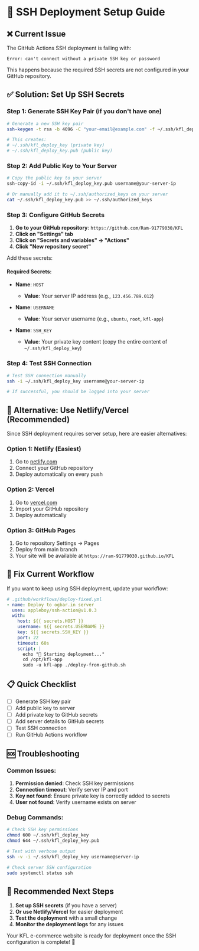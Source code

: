 # 🔐 SSH Deployment Setup Guide

## ❌ Current Issue
The GitHub Actions SSH deployment is failing with:
```
Error: can't connect without a private SSH key or password
```

This happens because the required SSH secrets are not configured in your GitHub repository.

## ✅ Solution: Set Up SSH Secrets

### Step 1: Generate SSH Key Pair (if you don't have one)

```bash
# Generate a new SSH key pair
ssh-keygen -t rsa -b 4096 -C "your-email@example.com" -f ~/.ssh/kfl_deploy_key

# This creates:
# ~/.ssh/kfl_deploy_key (private key)
# ~/.ssh/kfl_deploy_key.pub (public key)
```

### Step 2: Add Public Key to Your Server

```bash
# Copy the public key to your server
ssh-copy-id -i ~/.ssh/kfl_deploy_key.pub username@your-server-ip

# Or manually add it to ~/.ssh/authorized_keys on your server
cat ~/.ssh/kfl_deploy_key.pub >> ~/.ssh/authorized_keys
```

### Step 3: Configure GitHub Secrets

1. **Go to your GitHub repository**: `https://github.com/Ram-91779030/KFL`
2. **Click on "Settings" tab**
3. **Click on "Secrets and variables" → "Actions"**
4. **Click "New repository secret"**

Add these secrets:

#### Required Secrets:
- **Name**: `HOST`
  - **Value**: Your server IP address (e.g., `123.456.789.012`)

- **Name**: `USERNAME`
  - **Value**: Your server username (e.g., `ubuntu`, `root`, `kfl-app`)

- **Name**: `SSH_KEY`
  - **Value**: Your private key content (copy the entire content of `~/.ssh/kfl_deploy_key`)

### Step 4: Test SSH Connection

```bash
# Test SSH connection manually
ssh -i ~/.ssh/kfl_deploy_key username@your-server-ip

# If successful, you should be logged into your server
```

## 🚀 Alternative: Use Netlify/Vercel (Recommended)

Since SSH deployment requires server setup, here are easier alternatives:

### Option 1: Netlify (Easiest)
1. Go to [netlify.com](https://netlify.com)
2. Connect your GitHub repository
3. Deploy automatically on every push

### Option 2: Vercel
1. Go to [vercel.com](https://vercel.com)
2. Import your GitHub repository
3. Deploy automatically

### Option 3: GitHub Pages
1. Go to repository Settings → Pages
2. Deploy from main branch
3. Your site will be available at `https://ram-91779030.github.io/KFL`

## 🔧 Fix Current Workflow

If you want to keep using SSH deployment, update your workflow:

```yaml
# .github/workflows/deploy-fixed.yml
- name: Deploy to ogbar.in server
  uses: appleboy/ssh-action@v1.0.3
  with:
    host: ${{ secrets.HOST }}
    username: ${{ secrets.USERNAME }}
    key: ${{ secrets.SSH_KEY }}
    port: 22
    timeout: 60s
    script: |
      echo "🚀 Starting deployment..."
      cd /opt/kfl-app
      sudo -u kfl-app ./deploy-from-github.sh
```

## 📋 Quick Checklist

- [ ] Generate SSH key pair
- [ ] Add public key to server
- [ ] Add private key to GitHub secrets
- [ ] Add server details to GitHub secrets
- [ ] Test SSH connection
- [ ] Run GitHub Actions workflow

## 🆘 Troubleshooting

### Common Issues:
1. **Permission denied**: Check SSH key permissions
2. **Connection timeout**: Verify server IP and port
3. **Key not found**: Ensure private key is correctly added to secrets
4. **User not found**: Verify username exists on server

### Debug Commands:
```bash
# Check SSH key permissions
chmod 600 ~/.ssh/kfl_deploy_key
chmod 644 ~/.ssh/kfl_deploy_key.pub

# Test with verbose output
ssh -v -i ~/.ssh/kfl_deploy_key username@server-ip

# Check server SSH configuration
sudo systemctl status ssh
```

## 🎯 Recommended Next Steps

1. **Set up SSH secrets** (if you have a server)
2. **Or use Netlify/Vercel** for easier deployment
3. **Test the deployment** with a small change
4. **Monitor the deployment logs** for any issues

Your KFL e-commerce website is ready for deployment once the SSH configuration is complete! 🚀
